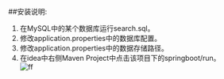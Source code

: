 ##安装说明:
1. 在MySQL中的某个数据库运行search.sql。<br>
2. 修改application.properties中的数据库配置。<br>
3. 修改application.properties中的数据存储路径。<br>
4. 在idea中右侧Maven Project中点击该项目下的springboot/run。<br>
![ff](https://timgsa.baidu.com/timg?image&quality=80&size=b9999_10000&sec=1511959124031&di=6a223b23b524bbb31f97667ae4b4f2d7&imgtype=0&src=http%3A%2F%2Fimg3.duitang.com%2Fuploads%2Fitem%2F201609%2F04%2F20160904111856_uHWr3.jpeg)